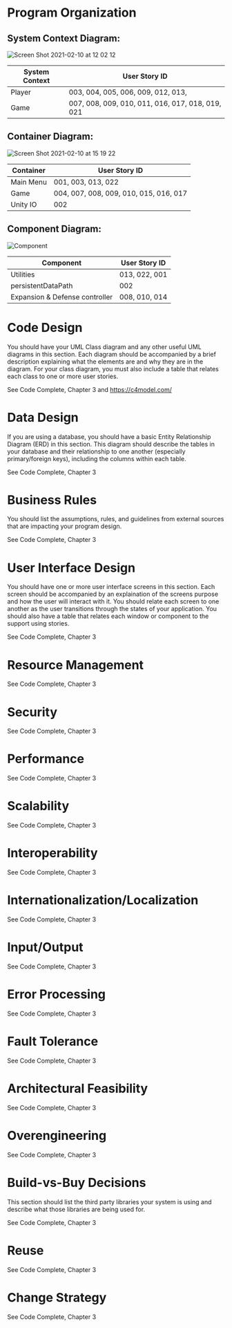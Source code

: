# Program Organization

## System Context Diagram: 

![Screen Shot 2021-02-10 at 12 02 12](https://user-images.githubusercontent.com/38693615/107567716-08272300-6bb4-11eb-8670-9e49634eba64.png)

| System Context | User Story ID                                                                                 |
|---------|-----------------------------------------------------------------------------------------------|
| Player  | 003, 004, 005, 006, 009, 012, 013,                                                                       |
| Game    | 007, 008, 009, 010, 011, 016, 017, 018, 019, 021 |

## Container Diagram:

![Screen Shot 2021-02-10 at 15 19 22](https://user-images.githubusercontent.com/38693615/107567682-ffcee800-6bb3-11eb-8977-2aa14425b153.png)

| Container     | User Story ID                                         |
|---------------|-------------------------------------------------------|
| Main Menu     | 001, 003, 013, 022      |
| Game          | 004, 007, 008, 009, 010, 015, 016, 017 |
| Unity IO      | 002 |

## Component Diagram:

![Component](https://user-images.githubusercontent.com/38693615/107663801-c650b800-6c59-11eb-807f-a86430aa4b2f.png)

| Component                | User Story ID                |
|--------------------------|------------------------------|
| Utilities                |  013, 022, 001               |
| persistentDataPath       |  002                         |
| Expansion & Defense controller | 008, 010, 014          |


# Code Design

You should have your UML Class diagram and any other useful UML diagrams in this section. Each diagram should be accompanied by a brief description explaining what the elements are and why they are in the diagram. For your class diagram, you must also include a table that relates each class to one or more user stories. 

See Code Complete, Chapter 3 and https://c4model.com/

# Data Design

If you are using a database, you should have a basic Entity Relationship Diagram (ERD) in this section. This diagram should describe the tables in your database and their relationship to one another (especially primary/foreign keys), including the columns within each table. 

See Code Complete, Chapter 3

# Business Rules

You should list the assumptions, rules, and guidelines from external sources that are impacting your program design. 

See Code Complete, Chapter 3

# User Interface Design

You should have one or more user interface screens in this section. Each screen should be accompanied by an explaination of the screens purpose and how the user will interact with it. You should relate each screen to one another as the user transitions through the states of your application. You should also have a table that relates each window or component to the support using stories. 

See Code Complete, Chapter 3

# Resource Management

See Code Complete, Chapter 3

# Security

See Code Complete, Chapter 3

# Performance

See Code Complete, Chapter 3

# Scalability

See Code Complete, Chapter 3

# Interoperability

See Code Complete, Chapter 3

# Internationalization/Localization

See Code Complete, Chapter 3

# Input/Output

See Code Complete, Chapter 3

# Error Processing

See Code Complete, Chapter 3

# Fault Tolerance

See Code Complete, Chapter 3

# Architectural Feasibility

See Code Complete, Chapter 3

# Overengineering

See Code Complete, Chapter 3

# Build-vs-Buy Decisions

This section should list the third party libraries your system is using and describe what those libraries are being used for.

See Code Complete, Chapter 3

# Reuse

See Code Complete, Chapter 3

# Change Strategy

See Code Complete, Chapter 3
